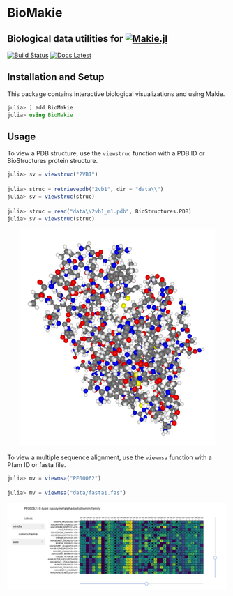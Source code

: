 # BioMakie

## Biological data utilities for <a href = "https://www.github.com/JuliaPlots/Makie.jl"><img src="https://raw.githubusercontent.com/JuliaPlots/Makie.jl/master/assets/logo.png" alt="Makie.jl" height="30" align = "top"></a>

[![Build Status](https://travis-ci.com/kool7d/BioMakie.jl.svg?branch=master)](https://travis-ci.com/kool7d/BioMakie.jl)
[![Docs Latest](https://img.shields.io/badge/docs-dev-blue.svg)](https://kool7d.github.io/BioMakie.jl/)

## Installation and Setup

This package contains interactive biological visualizations and using Makie.

```julia
julia> ] add BioMakie
julia> using BioMakie
```

## Usage

To view a PDB structure, use the `viewstruc` function with a PDB ID or BioStructures protein structure.
```julia
julia> sv = viewstruc("2VB1")

julia> struc = retrievepdb("2vb1", dir = "data\\")
julia> sv = viewstruc(struc)

julia> struc = read("data\\2vb1_m1.pdb", BioStructures.PDB)
julia> sv = viewstruc(struc)
```
<p align="center">
  <img width="450" height="500" src="docs/src/assets/2vb1.png">
</p>

To view a multiple sequence alignment, use the `viewmsa` function with a Pfam ID or fasta file.
```julia
julia> mv = viewmsa("PF00062")

julia> mv = viewmsa("data/fasta1.fas")
```
![Image of msa](assets/pf00062.png)
